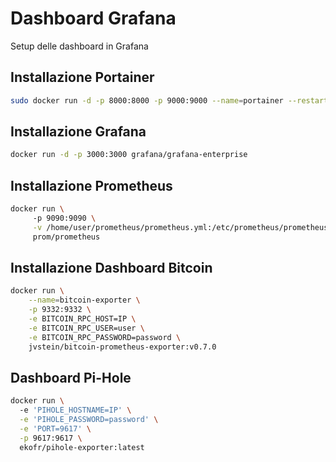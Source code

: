 # Dashboard Grafana

Setup delle dashboard in Grafana

## Installazione Portainer

```bash
sudo docker run -d -p 8000:8000 -p 9000:9000 --name=portainer --restart=always -v /var/run/docker.sock:/var/run/docker.sock -v portainer_data:/data portainer/portainer-ce
```
## Installazione Grafana

```bash
docker run -d -p 3000:3000 grafana/grafana-enterprise
```

## Installazione Prometheus

```bash
docker run \                                 
     -p 9090:9090 \
     -v /home/user/prometheus/prometheus.yml:/etc/prometheus/prometheus.yml \
     prom/prometheus
```

## Installazione Dashboard Bitcoin

```bash
docker run \
    --name=bitcoin-exporter \
    -p 9332:9332 \
    -e BITCOIN_RPC_HOST=IP \
    -e BITCOIN_RPC_USER=user \
    -e BITCOIN_RPC_PASSWORD=password \
    jvstein/bitcoin-prometheus-exporter:v0.7.0

```

## Dashboard Pi-Hole

```bash
docker run \                                           
  -e 'PIHOLE_HOSTNAME=IP' \
  -e 'PIHOLE_PASSWORD=password' \
  -e 'PORT=9617' \
  -p 9617:9617 \
  ekofr/pihole-exporter:latest
```

